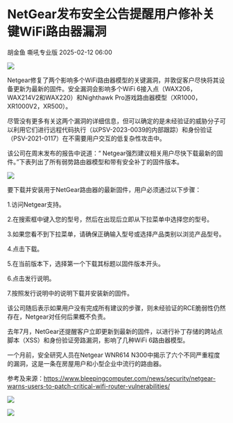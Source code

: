 #  NetGear发布安全公告提醒用户修补关键WiFi路由器漏洞   
胡金鱼  嘶吼专业版   2025-02-12 06:00  
  
![](https://mmbiz.qpic.cn/mmbiz_gif/wpkib3J60o297rwgIksvLibPOwR24tqI8dGRUah80YoBLjTBJgws2n0ibdvfvv3CCm0MIOHTAgKicmOB4UHUJ1hH5g/640?wx_fmt=gif "")  
  
Netgear修复了两个影响多个WiFi路由器模型的关键漏洞，并敦促客户尽快将其设备更新为最新的固件。安全漏洞会影响多个WiFi 6接入点（WAX206，WAX214V2和WAX220）和Nighthawk Pro游戏路由器模型（XR1000，XR1000V2，XR500）。  
  
尽管没有更多有关这两个漏洞的详细信息，但可以确定的是未经验证的威胁分子可以利用它们进行远程代码执行（以PSV-2023-0039的内部跟踪）和身份验证（PSV-2021-0117）在不需要用户交互的低复杂性攻击中。  
  
该公司在周末发布的报告中说道：“ Netgear强烈建议相关用户尽快下载最新的固件。”下表列出了所有弱势路由器模型和带有安全补丁的固件版本。  
  
![](https://mmbiz.qpic.cn/sz_mmbiz_png/wpkib3J60o2icLF3b1krPaMGaibA6sgM3y9ibwAVBCnsCUCe744sibDiaMxJibcfjic6s2uY8sjt0DbhAK6vic8ibZAV9icIA/640?wx_fmt=png&from=appmsg "")  
  
要下载并安装用于NetGear路由器的最新固件，用户必须通过以下步骤：  
  
1.访问Netgear支持。  
  
2.在搜索框中键入您的型号，然后在出现后立即从下拉菜单中选择您的型号。  
  
3.如果您看不到下拉菜单，请确保正确输入型号或选择产品类别以浏览产品型号。  
  
4.点击下载。  
  
5.在当前版本下，选择第一个下载其标题以固件版本开头。  
  
6.点击发行说明。  
  
7.按照发行说明中的说明下载并安装新的固件。  
  
该公司随后表示如果用户没有完成所有建议的步骤，则未经验证的RCE脆弱性仍然存在，Netgear对任何后果概不负责。  
  
去年7月，NetGear还提醒客户立即更新到最新的固件，以进行补丁存储的跨站点脚本（XSS）和身份验证旁路漏洞，影响了几种WiFi 6路由器模型。  
  
一个月前，安全研究人员在Netgear WNR614 N300中揭示了六个不同严重程度的漏洞，这是一条在房屋用户和小型企业中流行的路由器。  
  
参考及来源：https://www.bleepingcomputer.com/news/security/netgear-warns-users-to-patch-critical-wifi-router-vulnerabilities/  
  
![](https://mmbiz.qpic.cn/sz_mmbiz_png/wpkib3J60o2icLF3b1krPaMGaibA6sgM3y9fyJZpK5rs54WM9CrkluLRAv9qknYqIl6HhibnVaby0t7KsD2yAEiamRA/640?wx_fmt=png&from=appmsg "")  
  
![](https://mmbiz.qpic.cn/sz_mmbiz_png/wpkib3J60o2icLF3b1krPaMGaibA6sgM3y9TH6nvcrd1pyKYibMoW3eQ1LPsleXbCibbNRkVVfg8kveWrevPCS8MbwA/640?wx_fmt=png&from=appmsg "")  
  
  
